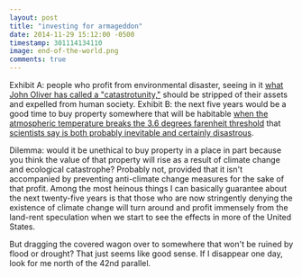 ```yaml
---
layout: post
title: "investing for armageddon"
date: 2014-11-29 15:12:00 -0500
timestamp: 301114134110
image: end-of-the-world.png 
comments: true
---
```


Exhibit A: people who profit from environmental disaster, seeing in it [what John Oliver has called a "catastrotunity,"](https://soundcloud.com/the-bugle/bugle-212-wind-of-change) should be stripped of their assets and expelled from human society. Exhibit B: the next five years would be a good time to buy property somewhere that will be habitable [when the atmospheric temperature breaks the 3.6 degrees farenheit threshold](http://nyti.ms/1rJQ6hu) that [scientists say is both probably inevitable and certainly disastrous](http://climate.nasa.gov/news/649/).

Dilemma: would it be unethical to buy property in a place in part because you think the value of that property will rise as a result of climate change and ecological catastrophe? Probably not, provided that it isn't accompanied by preventing anti-climate change measures for the sake of that profit. Among the most heinous things I can basically guarantee about the next twenty-five years is that those who are now stringently denying the existence of climate change will turn around and profit immensely from the land-rent speculation when we start to see the effects in more of the United States. 

But dragging the covered wagon over to somewhere that won't be ruined by flood or drought? That just seems like good sense. If I disappear one day, look for me north of the 42nd parallel. 
